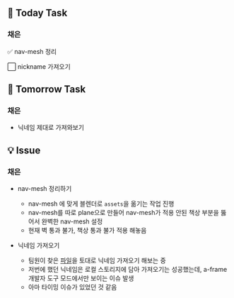 ## 📢 Today Task

### 채은

✅ nav-mesh 정리

⬜ nickname 가져오기

## 🚀 Tomorrow Task

### 채은

- 닉네임 제대로 가져와보기

  

## 💡 Issue

### 채은

- nav-mesh 정리하기
  - nav-mesh 에 맞게 블렌더로 `assets`을 옮기는 작업 진행
  - nav-mesh를 따로 plane으로 만들어 nav-mesh가 적용 안된 책상 부분을 뚫어서 완벽한 nav-mesh 설정
  - 현재 벽 통과 불가, 책상 통과 불가 적용 해놓음




- 닉네임 가져오기
  - 팀원이 찾은 [파일](https://glitch.com/edit/#!/naf-nametags)을 토대로 닉네임 가져오기 해보는 중
  - 저번에 했던 닉네임은 로컬 스토리지에 담아 가져오기는 성공했는데, a-frame 개발자 도구 모드에서만 보이는 이슈 발생 
  - 아마 타이밍 이슈가 있었던 것 같음

